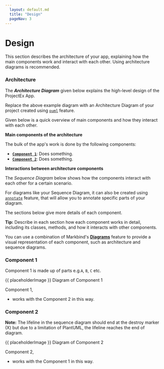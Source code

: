```yaml
---
  layout: default.md
  title: "Design"
  pageNav: 3
---
```


<!-- * Table of Contents -->
<page-nav-print />

<!-- -------------------------------------------------------------------------------------------------------------------- -->

# Design

<box type="tip">
This section describes the architecture of your app, explaining how the main components work and interact with each other. Using architecture diagrams is recommended.
</box>

### Architecture

The ***Architecture Diagram*** given below explains the high-level design of the ProjectEx App.

<puml src="../diagrams/example.puml" width=300 />
<box type="info" seamless>

Replace the above example diagram with an Architecture Diagram of your project created using [`puml`](https://markbind.org/userGuide/components/imagesAndDiagrams.html#diagrams) feature.
</box>

Given below is a quick overview of main components and how they interact with each other.

**Main components of the architecture**

The bulk of the app's work is done by the following components:

* [**`Component 1`**](#component-1): Does something.
* [**`Component 2`**](#component-2): Does something.

**Interactions between architecture components**

The *Sequence Diagram* below shows how the components interact with each other for a certain scenario.

<annotate src="../images/johndoe.png" width="300" alt="Sample Image">
  <!-- Minimal Point -->
  <a-point x="25%" y="25%" content="This point is 25% from the left and 25% from the top" />
  <!-- Customize Point Size (default size is 40px) -->
  <a-point x="50%" y="25%" content="This point is 50% from the left and 25% from the top"  size="60"/>
  <!-- Customize Point Header (default is empty) -->
  <a-point x="75%" y="25%" content="This point is 75% from the left and 25% from the top"  header="This has a header"/>
  <!-- Customize Point Color (default color is green) -->
  <a-point x="33%" y="50%" content="This point is 33% from the left and 50% from the top"  color="red"/>
  <!-- Customize Point Opacity (default opacity is 0.3) -->
  <a-point x="66%" y="50%" content="This point is 66% from the left and 50% from the top"  opacity="0.7"/>
  <!-- Customize Point Label (default is empty) -->
  <a-point x="25%" y="75%" content="This point is 25% from the left and 75% from the top" label="1"/>
  <!-- Customize Text Color (default color is black) -->
  <a-point x="50%" y="75%" content="This point is 50% from the left and 75% from the top"  textColor="white" color="black" label="2" opacity="1"/>
  <!-- Customize Font Size (default font size is 14) -->
  <a-point x="75%" y="75%" content="This point is 75% from the left and 75% from the top"  fontSize="30" label="3"/>
</annotate>
<box type="info" seamless>

For diagrams like your Sequence Diagram, it can also be created using [`annotate`](https://markbind.org/userGuide/components/imagesAndDiagrams.html#annotations) feature, that will allow you to annotate specific parts of your diagram.
</box>

The sections below give more details of each component.

<box type="tip" seamless>

**Tip:** Describe in each section how each component works in detail, including its classes, methods, and how it interacts with other components.

You can use a combination of Markbind's [**Diagrams**](https://markbind.org/userGuide/components/imagesAndDiagrams.html#diagrams) feature to provide a visual representation of each component, such as architecture and sequence diagrams.
</box>

### Component 1

Component 1 is made up of parts e.g.`A`, `B`, `C` etc.

{{ placeholderImage }}
<box type="info" seamless>
Diagram of Component 1
</box>

Component 1,

* works with the Component 2 in this way.

### Component 2

<box type="info" seamless>

**Note:** The lifeline in the sequence diagram should end at the destroy marker (X) but due to a limitation of PlantUML, the lifeline reaches the end of diagram.
</box>

{{ placeholderImage }}
<box type="info" seamless>
Diagram of Component 2
</box>

Component 2,

* works with the Component 1 in this way.
